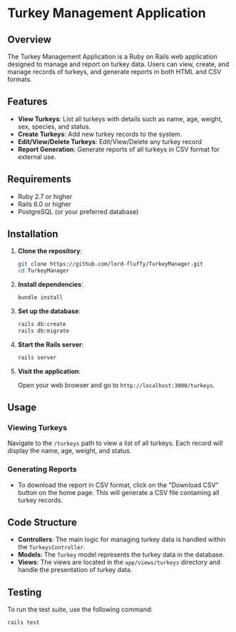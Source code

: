 
# Turkey Management Application

## Overview

The Turkey Management Application is a Ruby on Rails web application designed to manage and report on turkey data. Users can view, create, and manage records of turkeys, and generate reports in both HTML and CSV formats.

## Features

- **View Turkeys**: List all turkeys with details such as name, age, weight, sex, species, and status.
- **Create Turkeys**: Add new turkey records to the system.
- **Edit/View/Delete Turkeys**: Edit/View/Delete any turkey record
- **Report Generation**: Generate reports of all turkeys in CSV format for external use.

## Requirements

- Ruby 2.7 or higher
- Rails 6.0 or higher
- PostgreSQL (or your preferred database)

## Installation

1. **Clone the repository**:

   ```bash
   git clone https://github.com/lord-fluffy/TurkeyManager.git
   cd TurkeyManager
   ```

2. **Install dependencies**:

   ```bash
   bundle install
   ```

3. **Set up the database**:

   ```bash
   rails db:create
   rails db:migrate
   ```

4. **Start the Rails server**:

   ```bash
   rails server
   ```

5. **Visit the application**:

   Open your web browser and go to `http://localhost:3000/turkeys`.

## Usage

### Viewing Turkeys

Navigate to the `/turkeys` path to view a list of all turkeys. Each record will display the name, age, weight, and status.

### Generating Reports

- To download the report in CSV format, click on the "Download CSV" button on the home page. This will generate a CSV file containing all turkey records.

## Code Structure

- **Controllers**: The main logic for managing turkey data is handled within the `TurkeysController`.
- **Models**: The `Turkey` model represents the turkey data in the database.
- **Views**: The views are located in the `app/views/turkeys` directory and handle the presentation of turkey data.

## Testing

To run the test suite, use the following command:

```bash
rails test
```
